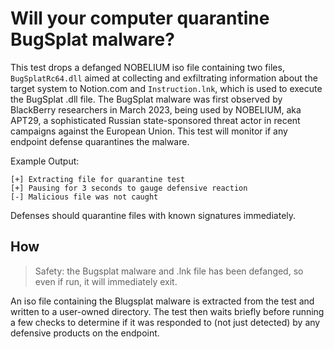 # Will your computer quarantine BugSplat malware?

This test drops a defanged NOBELIUM iso file containing two files, `BugSplatRc64.dll` aimed at collecting and exfiltrating information about the target system to Notion.com and `Instruction.lnk`, which is used to execute the BugSplat .dll file. The BugSplat malware was first observed by BlackBerry researchers in March 2023, being used by NOBELIUM, aka APT29, a sophisticated Russian state-sponsored threat actor in recent campaigns against the European Union. This test will monitor if any endpoint defense quarantines the malware.

Example Output:
```
[+] Extracting file for quarantine test
[+] Pausing for 3 seconds to gauge defensive reaction
[-] Malicious file was not caught
```

Defenses should quarantine files with known signatures immediately.

## How

> Safety: the Bugsplat malware and .lnk file has been defanged, so even if run, it will immediately exit.

An iso file containing the Blugsplat malware is extracted from the test and written to a user-owned directory. The test then waits briefly before running a few checks to determine if it was responded to (not just detected) by any defensive products on the endpoint.
